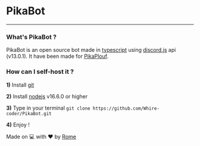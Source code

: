 # PikaBot
---

### What's PikaBot ?
PikaBot is an open source bot made in [typescript](https://fr.wikipedia.org/wiki/TypeScript) using [discord.js](https://discord.js.org/#/) api (v13.0.1). It have been made for [PikaPlouf](https://discord.gg/jzArATVh6P).

### How can I self-host it ?
**1)** Install [git](https://git-scm.com/downloads) 

**2)** Install [nodejs](https://nodejs.org/en/download/current/) v16.6.0 or higher

**3)** Type in your terminal `git clone https://github.com/Whire-coder/PikaBot.git`

**4)** Enjoy !


Made on 💻 with ❤️ by [Rome](https://discord.com/users/709481084286533773)
